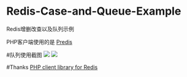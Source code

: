 # Redis-Case-and-Queue-Example
Redis增删改查以及队列示例

PHP客户端使用的是 [Predis](https://github.com/nrk/predis)

#队列使用截图
![](http://7xni6a.com1.z0.glb.clouddn.com/15-10-15/36970986.jpg)
![](http://7xni6a.com1.z0.glb.clouddn.com/15-10-15/6010511.jpg)

#Thanks
[PHP client library for Redis](https://github.com/nrk/predis)